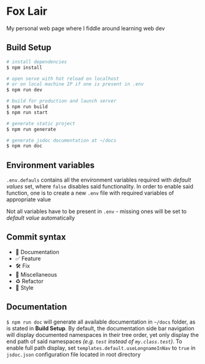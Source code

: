 # Fox Lair

My personal web page where I fiddle around learning web dev

## Build Setup

```bash
# install dependencies
$ npm install

# open serve with hot reload on localhost
# or on local machine IP if one is present in .env
$ npm run dev

# build for production and launch server
$ npm run build
$ npm run start

# generate static project
$ npm run generate

# generate jsdoc documentation at ~/docs
$ npm run doc
```
## Environment variables

`.env.defauls` contains all the environment variables required
with _default values_ set, where `false` disables said functionality.
In order to enable said function, one is to create a new `.env`
file with required variables of appropriate value

Not all variables have to be present in `.env` - missing ones
will be set to _default value_ automatically

## Commit syntax 

* :blue_book: Documentation
* :white_check_mark: Feature
* :hammer_and_wrench: Fix
* :corn: Miscellaneous
* :recycle: Refactor
* :art: Style

## Documentation

`$ npm run doc` will generate all available documentation in `~/docs` folder,
as is stated in **Build Setup**. By default, the documentation side bar navigation
will display documented namespaces in their tree order, yet only display the
end path of said namespaces _(e.g. `test` instead of `my.class.test`)_. To enable
full path display, set `templates.default.useLongnameInNav` to `true` in `jsdoc.json`
configuration file located in root directory